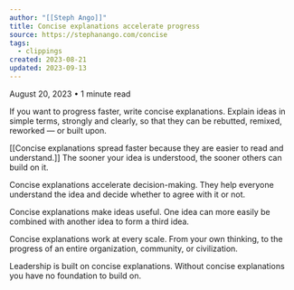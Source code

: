 ```yaml
---
author: "[[Steph Ango]]"
title: Concise explanations accelerate progress
source: https://stephanango.com/concise
tags:
  - clippings
created: 2023-08-21
updated: 2023-09-13
---
```


August 20, 2023 • 1 minute read

If you want to progress faster, write concise explanations. Explain ideas in simple terms, strongly and clearly, so that they can be rebutted, remixed, reworked — or built upon.

[[Concise explanations spread faster because they are easier to read and understand.]] The sooner your idea is understood, the sooner others can build on it.

Concise explanations accelerate decision-making. They help everyone understand the idea and decide whether to agree with it or not.

Concise explanations make ideas useful. One idea can more easily be combined with another idea to form a third idea.

Concise explanations work at every scale. From your own thinking, to the progress of an entire organization, community, or civilization.

Leadership is built on concise explanations. Without concise explanations you have no foundation to build on.